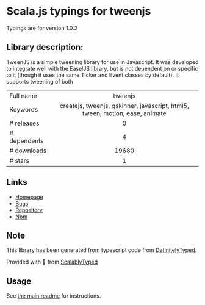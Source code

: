 
# Scala.js typings for tweenjs

Typings are for version 1.0.2

## Library description:
TweenJS is a simple tweening library for use in Javascript. It was developed to integrate well with the EaselJS library, but is not dependent on or specific to it (though it uses the same Ticker and Event classes by default). It supports tweening of both

|                    |                 |
| ------------------ | :-------------: |
| Full name          | tweenjs |
| Keywords           | createjs, tweenjs, gskinner, javascript, html5, tween, motion, ease, animate |
| # releases         | 0 |
| # dependents       | 4 |
| # downloads        | 19680 |
| # stars            | 1 |

## Links
- [Homepage](https://createjs.com/tweenjs/)
- [Bugs](https://github.com/CreateJS/TweenJS/issues)
- [Repository](https://github.com/CreateJS/TweenJS)
- [Npm](https://www.npmjs.com/package/tweenjs)
    


## Note
This library has been generated from typescript code from [DefinitelyTyped](https://definitelytyped.org).

Provided with :purple_heart: from [ScalablyTyped](https://github.com/oyvindberg/ScalablyTyped)

## Usage
See [the main readme](../../readme.md) for instructions.


